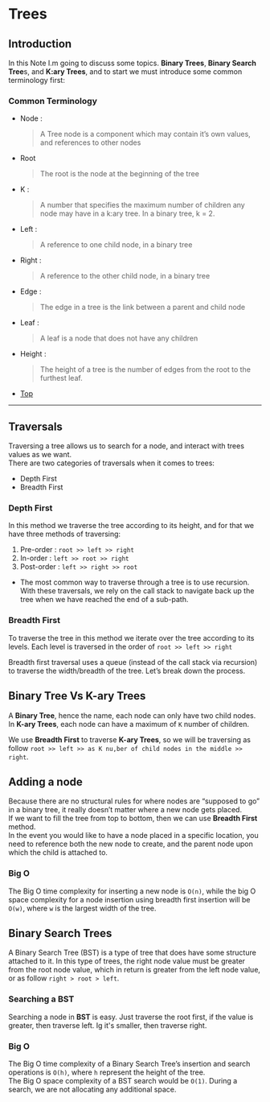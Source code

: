 # Trees

## Introduction  
In this Note I.m going to discuss some topics. **Binary Trees**, **Binary Search Tree**s, and **K:ary Trees**, and to start we must introduce some common terminology first:  
### Common Terminology  
* Node :  
  > A Tree node is a component which may contain it’s own values, and references to other nodes
* Root   
  > The root is the node at the beginning of the tree
* K :  
  > A number that specifies the maximum number of children any node may have in a k:ary tree. In a binary tree, k = 2.
* Left :  
  > A reference to one child node, in a binary tree
* Right :  
  > A reference to the other child node, in a binary tree
* Edge :  
  > The edge in a tree is the link between a parent and child node
* Leaf :  
  > A leaf is a node that does not have any children
* Height :  
  > The height of a tree is the number of edges from the root to the furthest leaf.  
- [Top](#trees)
---
## Traversals  
Traversing a tree allows us to search for a node, and interact with trees values as we want.  
There are two categories of traversals when it comes to trees:
- Depth First
- Breadth First  
### Depth First  
In this method we traverse the tree according to its height, and for that we have three methods of traversing:  
  1. Pre-order : `root >> left >> right`
  1. In-order : `left >> root >> right`
  1. Post-order : `left >> right >> root`  
 
- The most common way to traverse through a tree is to use recursion. With these traversals, we rely on the call stack to navigate back up the tree when we have reached the end of a sub-path.

### Breadth First  
To traverse the tree in this method we iterate over the tree according to its levels. Each level is traversed in the order of `root >> left >> right`

Breadth first traversal uses a queue (instead of the call stack via recursion) to traverse the width/breadth of the tree. Let’s break down the process.  

## Binary Tree Vs K-ary Trees  
A **Binary Tree**, hence the name, each node can only have two child nodes. In **K-ary Trees**, each node can have a maximum of `K` number of children.  

We use **Breadth First** to traverse **K-ary Trees**, so we will be traversing as follow `root >> left >> as K nu,ber of child nodes in the middle >> right`. 

## Adding a node 
Because there are no structural rules for where nodes are “supposed to go” in a binary tree, it really doesn’t matter where a new node gets placed.  
If we want to fill the tree from top to bottom, then we can use **Breadth First** method.  
In the event you would like to have a node placed in a specific location, you need to reference both the new node to create, and the parent node upon which the child is attached to.  
### Big O  
The Big O time complexity for inserting a new node is `O(n)`, while the big O space complexity for a node insertion using breadth first insertion will be `O(w)`, where `w` is the largest width of the tree.

## Binary Search Trees  
A Binary Search Tree (BST) is a type of tree that does have some structure attached to it. In this type of trees, the right node value must be greater from the root node value, which in return is greater from the left node value, or as follow `right > root > left`.

### Searching a BST  
Searching a node in **BST** is easy. Just traverse the root first, if the value is greater, then traverse left. Ig it's smaller, then traverse right.

### Big O  
The Big O time complexity of a Binary Search Tree’s insertion and search operations is `O(h)`, where `h` represent the height of the tree.  
The Big O space complexity of a BST search would be `O(1)`. During a search, we are not allocating any additional space.  